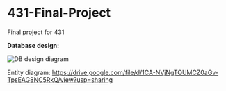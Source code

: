 # 431-Final-Project
Final project for 431

**Database design:**

![DB design diagram](https://i.imgur.com/EOgo5FD.jpg)

Entity diagram:
https://drive.google.com/file/d/1CA-NVjNgTQUMCZ0aGv-TpsEAG8NC5RkQ/view?usp=sharing
